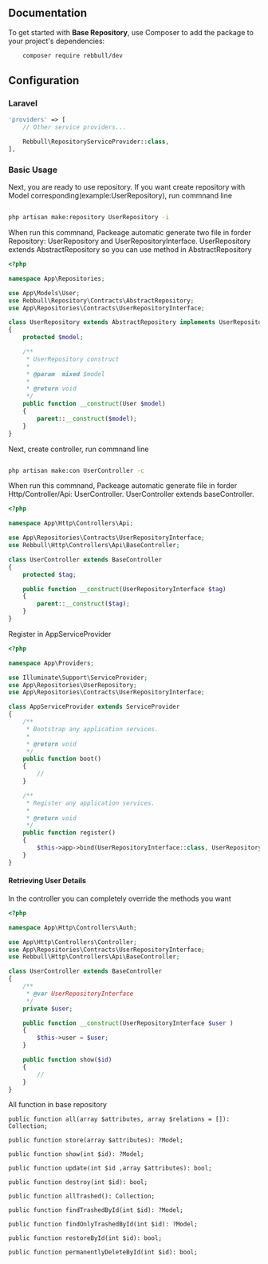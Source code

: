 ## Documentation

To get started with **Base Repository**, use Composer to add the package to your project's dependencies:

```bash
    composer require rebbull/dev
```

## Configuration

### Laravel 
```php
'providers' => [
    // Other service providers...

    Rebbull\RepositoryServiceProvider::class,
],
```

### Basic Usage

Next, you are ready to use repository. If you want create repository with Model corresponding(example:UserRepository), run commnand line 

```bash

php artisan make:repository UserRepository -i
```
When run this commnand, Packeage automatic generate two file in forder Repository: UserRepository and UserRepositoryInterface. 
UserRepository extends AbstractRepository so you can use method in AbstractRepository

```php
<?php

namespace App\Repositories;

use App\Models\User;
use Rebbull\Repository\Contracts\AbstractRepository;
use App\Repositories\Contracts\UserRepositoryInterface;

class UserRepository extends AbstractRepository implements UserRepositoryInterface
{
    protected $model;

    /**
     * UserRepository construct
     *
     * @param  mixed $model
     *
     * @return void
     */
    public function __construct(User $model)
    {
        parent::__construct($model);
    }
}
```

Next, create controller, run commnand line 

```bash

php artisan make:con UserController -c
```
When run this commnand, Packeage automatic generate file in forder Http/Controller/Api: UserController. 
UserController extends baseController.
```php
<?php

namespace App\Http\Controllers\Api;

use App\Repositories\Contracts\UserRepositoryInterface;
use Rebbull\Http\Controllers\Api\BaseController;

class UserController extends BaseController
{
    protected $tag;

    public function __construct(UserRepositoryInterface $tag)
    {
        parent::__construct($tag);
    }
}
```

Register in AppServiceProvider
```php
<?php

namespace App\Providers;

use Illuminate\Support\ServiceProvider;
use App\Repositories\UserRepository;
use App\Repositories\Contracts\UserRepositoryInterface;

class AppServiceProvider extends ServiceProvider
{
    /**
     * Bootstrap any application services.
     *
     * @return void
     */
    public function boot()
    {
        //
    }

    /**
     * Register any application services.
     *
     * @return void
     */
    public function register()
    {
        $this->app->bind(UserRepositoryInterface::class, UserRepository::class);
    }
}
```


#### Retrieving User Details

In the controller you can completely override the methods you want

```php
<?php

namespace App\Http\Controllers\Auth;

use App\Http\Controllers\Controller;
use App\Repositories\Contracts\UserRepositoryInterface;
use Rebbull\Http\Controllers\Api\BaseController;

class UserController extends BaseController
{
    /**
     * @var UserRepositoryInterface
     */
    private $user;

    public function __construct(UserRepositoryInterface $user )
    {
        $this->user = $user;
    }

    public function show($id) 
    {
        //
    }
}
```
All function in base repository
```
public function all(array $attributes, array $relations = []): Collection;

public function store(array $attributes): ?Model;

public function show(int $id): ?Model;

public function update(int $id ,array $attributes): bool;

public function destroy(int $id): bool;

public function allTrashed(): Collection;

public function findTrashedById(int $id): ?Model;

public function findOnlyTrashedById(int $id): ?Model;

public function restoreById(int $id): bool;

public function permanentlyDeleteById(int $id): bool;
